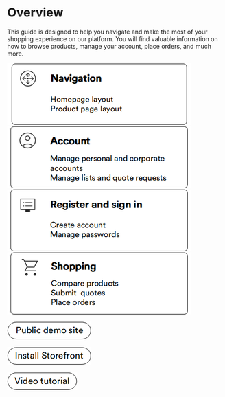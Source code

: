 # Overview

This guide is designed to help you navigate and make the most of your shopping experience on our platform. You will find valuable information on how to browse products, manage your account, place orders, and much more. 

[![Navigation](media/navigation_overview.png)](navigation/homepage-layout.md)[![Account](media/account-overview.png)](account/overview.md)
[![Register](media/register-overview.png)](registration_and_signing_in/create-account.md)[![Shopping](media/shopping-overview.png)](shopping/searching-for-products.md)

[![Storefront demo site](media/public-demo-site.png)](https://virtostart-demo-store.govirto.com/)

[![Install](media/install-storefront.png)](https://github.com/VirtoCommerce/vc-theme-b2b-vue)


[![Video tutorial](media/video-tutorial-button.png)](https://youtu.be/8LaCWtkVdAk?si=SbBl6_4DO-HWPKw7)